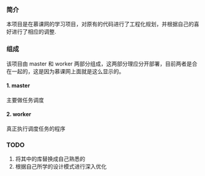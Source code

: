 ### 简介
本项目是在慕课网的学习项目，对原有的代码进行了工程化规划，并根据自己的喜好进行了相应的调整.

### 组成
该项目由 master 和 worker 两部分组成，这两部分理应分开部署，目前两者是合在一起的，这是因为慕课网上面就是这么显示的。

#### 1. master
主要做任务调度

#### 2. worker
真正执行调度任务的程序

### TODO
1. 将其中的库替换成自己熟悉的
2. 根据自己所学的设计模式进行深入优化
